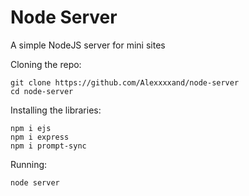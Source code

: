# Node Server

A simple NodeJS server for mini sites



Cloning the repo:
```
git clone https://github.com/Alexxxxand/node-server
cd node-server
```

Installing the libraries:
```
npm i ejs
npm i express
npm i prompt-sync
```

Running:
```
node server
```


